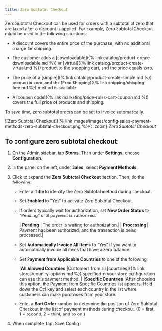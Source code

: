```yaml
---
title: Zero Subtotal Checkout
---
```


Zero Subtotal Checkout can be used for orders with a subtotal of zero that are taxed after a discount is applied. For example, Zero Subtotal Checkout might be used in the following situations:

- A discount covers the entire price of the purchase, with no additional charge for shipping.

- The customer adds a [downloadable]({% link catalog/product-create-downloadable.md %}) or [virtual]({% link catalog/product-create-virtual.md %}) product to the shopping cart, and the price equals zero.

- The price of a [simple]({% link catalog/product-create-simple.md %}) product is zero, and the [Free Shipping]({% link shipping/shipping-free.md %}) method is available.

- A [coupon code]({% link marketing/price-rules-cart-coupon.md %}) covers the full price of products and shipping.

To save time, zero subtotal orders can be set to invoice automatically.

![Zero Subtotal Checkout]({% link images/images/config-sales-payment-methods-zero-subtotal-checkout.png %}){: .zoom}
_Zero Subtotal Checkout_

## To configure zero subtotal checkout:

1. On the Admin sidebar, tap **Stores**. Then under **Settings**, choose **Configuration**.

1. In the panel on the left, under **Sales**, select **Payment Methods**.

1. Click to expand the **Zero Subtotal Checkout** section. Then, do the following:

   - Enter a **Title** to identify the Zero Subtotal method during checkout.

   - Set **Enabled** to “Yes” to activate Zero Subtotal Checkout.

   - If orders typically wait for authorization, set **New Order Status** to “Pending” until payment is authorized.

     | **Pending** | The order is waiting for authorization.|
     | **Processing** | Payment has been authorized, and the transaction is being processed.|

   - Set **Automatically Invoice All Items** to “Yes” if you want to automatically invoice all items that have a zero balance.

   - Set **Payment from Applicable Countries** to one of the following:

     |**All Allowed Countries** |Customers from all [countries]({% link stores/country-options.md %}) specified in your store configuration can use this payment method. |
     |**Specific Countries** |After choosing this option, the Payment from Specific Countries list appears. Hold down the Ctrl key and select each country in the list where customers can make purchases from your store. |

   * Enter a **Sort Order** number to determine the position of Zero Subtotal Checkout in the list of payment methods during checkout. (0 = first, 1 = second, 2 = third, and so on.)

1. When complete, tap <span class="btn"> Save Config </span>.
